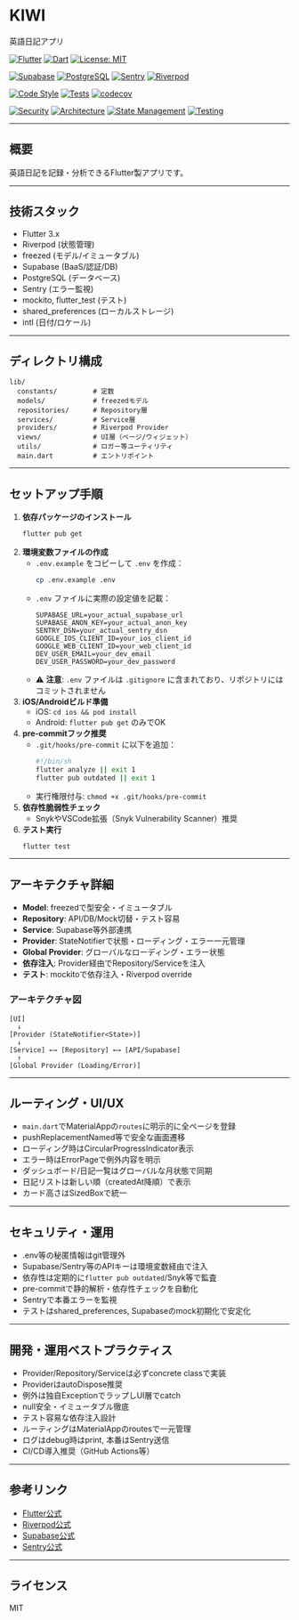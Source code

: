 # KIWI

英語日記アプリ

<!-- プラットフォーム & 技術スタックバッジ -->
[![Flutter](https://img.shields.io/badge/Flutter-3.24.3-02569B?style=flat&logo=flutter&logoColor=white)](https://flutter.dev)
[![Dart](https://img.shields.io/badge/Dart-3.7.2+-0175C2?style=flat&logo=dart&logoColor=white)](https://dart.dev)
[![License: MIT](https://img.shields.io/badge/License-MIT-yellow.svg)](https://opensource.org/licenses/MIT)

<!-- バックエンド & サービスバッジ -->
[![Supabase](https://img.shields.io/badge/Supabase-3ECF8E?style=flat&logo=supabase&logoColor=white)](https://supabase.com)
[![PostgreSQL](https://img.shields.io/badge/PostgreSQL-336791?style=flat&logo=postgresql&logoColor=white)](https://www.postgresql.org/)
[![Sentry](https://img.shields.io/badge/Sentry-362D59?style=flat&logo=sentry&logoColor=white)](https://sentry.io)
[![Riverpod](https://img.shields.io/badge/Riverpod-2.6.1-blue?style=flat)](https://riverpod.dev)

<!-- 開発ツール & 品質バッジ -->
[![Code Style](https://img.shields.io/badge/code%20style-flutter--lints-blue)](https://pub.dev/packages/flutter_lints)
[![Tests](https://img.shields.io/badge/tests-470+-green)](https://github.com/miurataiga/english-diary-app/actions)
[![codecov](https://codecov.io/gh/miurataiga/english-diary-app/branch/main/graph/badge.svg?token=YOUR_CODECOV_TOKEN)](https://codecov.io/gh/miurataiga/english-diary-app)

<!-- セキュリティ & アーキテクチャバッジ -->
[![Security](https://img.shields.io/badge/security-environment%20variables-orange?style=flat&logo=security&logoColor=white)](#セキュリティ運用)
[![Architecture](https://img.shields.io/badge/architecture-Repository%20Pattern-purple?style=flat)](#アーキテクチャ詳細)
[![State Management](https://img.shields.io/badge/state-Riverpod%20StateNotifier-blue?style=flat)](https://riverpod.dev)
[![Testing](https://img.shields.io/badge/testing-mockito%20%2B%20flutter__test-green?style=flat)](https://pub.dev/packages/mockito)

---

## 概要

英語日記を記録・分析できるFlutter製アプリです。

---

## 技術スタック
- Flutter 3.x
- Riverpod (状態管理)
- freezed (モデル/イミュータブル)
- Supabase (BaaS/認証/DB)
- PostgreSQL (データベース)
- Sentry (エラー監視)
- mockito, flutter_test (テスト)
- shared_preferences (ローカルストレージ)
- intl (日付/ロケール)

---

## ディレクトリ構成

```
lib/
  constants/         # 定数
  models/            # freezedモデル
  repositories/      # Repository層
  services/          # Service層
  providers/         # Riverpod Provider
  views/             # UI層（ページ/ウィジェット）
  utils/             # ロガー等ユーティリティ
  main.dart          # エントリポイント
```

---

## セットアップ手順

1. **依存パッケージのインストール**
   ```sh
   flutter pub get
   ```
2. **環境変数ファイルの作成**
   - `.env.example` をコピーして `.env` を作成：
     ```sh
     cp .env.example .env
     ```
   - `.env` ファイルに実際の設定値を記載：
     ```env
     SUPABASE_URL=your_actual_supabase_url
     SUPABASE_ANON_KEY=your_actual_anon_key
     SENTRY_DSN=your_actual_sentry_dsn
     GOOGLE_IOS_CLIENT_ID=your_ios_client_id
     GOOGLE_WEB_CLIENT_ID=your_web_client_id
     DEV_USER_EMAIL=your_dev_email
     DEV_USER_PASSWORD=your_dev_password
     ```
   - ⚠️ **注意**: `.env` ファイルは `.gitignore` に含まれており、リポジトリにはコミットされません
3. **iOS/Androidビルド準備**
   - iOS: `cd ios && pod install`
   - Android: `flutter pub get` のみでOK
4. **pre-commitフック推奨**
   - `.git/hooks/pre-commit` に以下を追加：
     ```sh
     #!/bin/sh
     flutter analyze || exit 1
     flutter pub outdated || exit 1
     ```
   - 実行権限付与: `chmod +x .git/hooks/pre-commit`
5. **依存性脆弱性チェック**
   - SnykやVSCode拡張（Snyk Vulnerability Scanner）推奨
6. **テスト実行**
   ```sh
   flutter test
   ```

---

## アーキテクチャ詳細

- **Model**: freezedで型安全・イミュータブル
- **Repository**: API/DB/Mock切替・テスト容易
- **Service**: Supabase等外部連携
- **Provider**: StateNotifier<State>で状態・ローディング・エラー一元管理
- **Global Provider**: グローバルなローディング・エラー状態
- **依存注入**: Provider経由でRepository/Serviceを注入
- **テスト**: mockitoで依存注入・Riverpod override

### アーキテクチャ図
```
[UI]
  ↓
[Provider (StateNotifier<State>)]
  ↓
[Service] ←→ [Repository] ←→ [API/Supabase]
  ↑
[Global Provider (Loading/Error)]
```

---

## ルーティング・UI/UX
- `main.dart`でMaterialAppの`routes`に明示的に全ページを登録
- pushReplacementNamed等で安全な画面遷移
- ローディング時はCircularProgressIndicator表示
- エラー時はErrorPageで例外内容を明示
- ダッシュボード/日記一覧はグローバルな月状態で同期
- 日記リストは新しい順（createdAt降順）で表示
- カード高さはSizedBoxで統一

---

## セキュリティ・運用
- .env等の秘匿情報はgit管理外
- Supabase/Sentry等のAPIキーは環境変数経由で注入
- 依存性は定期的に`flutter pub outdated`/Snyk等で監査
- pre-commitで静的解析・依存性チェックを自動化
- Sentryで本番エラーを監視
- テストはshared_preferences, Supabaseのmock初期化で安定化

---

## 開発・運用ベストプラクティス
- Provider/Repository/Serviceは必ずconcrete classで実装
- ProviderはautoDispose推奨
- 例外は独自ExceptionでラップしUI層でcatch
- null安全・イミュータブル徹底
- テスト容易な依存注入設計
- ルーティングはMaterialAppのroutesで一元管理
- ログはdebug時はprint, 本番はSentry送信
- CI/CD導入推奨（GitHub Actions等）

---

## 参考リンク
- [Flutter公式](https://docs.flutter.dev/)
- [Riverpod公式](https://riverpod.dev/)
- [Supabase公式](https://supabase.com/docs)
- [Sentry公式](https://docs.sentry.io/platforms/flutter/)

---

## ライセンス
MIT
